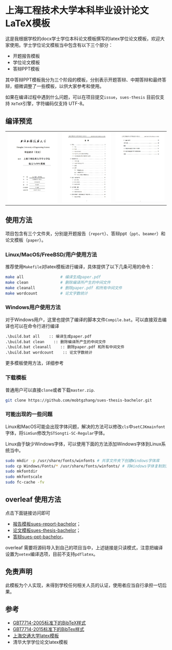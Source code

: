 # 上海工程技术大学本科毕业设计论文LaTeX模板
这是我根据学校的docx学士学位本科论文模板撰写的latex学位论文模板，欢迎大家使用。学士学位论文模板当中包含有以下三个部分：
+ 开题报告模板
+ 学位论文模板
+ 答辩PPT模板

其中答辩PPT模板我分为三个阶段的模板，分别表示开题答辩、中期答辩和最终答辩，细微调整了一些模板，以供大家参考和使用。

如果在编译过程中遇到什么问题，可以在项目提交`issue`，`sues-thesis` 目前仅支持 `XeTeX`引擎，字符编码仅支持 UTF-8。
## 编译预览

<table>
  <tr>
    <td><img src="imgs/page1.jpg"></td>
    <td><img src="imgs/page2.jpg"></td>
    <td><img src="imgs/page3.jpg"></td>
  </tr>
</table>

## 使用方法

项目包含有三个文件夹，分别是开题报告（`report`）、答辩ppt（`ppt`、`beamer`）和论文模板（`paper`）。

### Linux/MacOS/FreeBSD/用户使用方法
推荐使用`Makefile`对latex模板进行编译，具体提供了以下几条可用的命令：
```bash
make all                # 编译生成paper.pdf
make clean              # 删除编译所产生的中间文件
make cleanall           # 删除paper.pdf 和所有中间文件
make wordcount          # 论文字数统计
```

### Windows用户使用方法
对于Windows用户，这里也提供了编译的脚本文件`Compile.bat`。可以直接双击编译也可以在命令行进行编译
```bat
.\build.bat all    :: 编译生成paper.pdf
.\build.bat clean    :: 删除编译所产生的中间文件
.\build.bat cleanall    :: 删除paper.pdf 和所有中间文件
.\build.bat wordcount    :: 论文字数统计
```
更多模板使用方法，详细参考

### 下载模板
普通用户可以直接`clone`或者下载`master.zip`.
```bash
git clone https://github.com/mobtgzhang/sues-thesis-bachelor.git
```
### 可能出现的一些问题
Linux和MacOS可能会出现字体问题，解决的方法可以修改`cls`中`setCJKmainfont`字体，将`SimSun`修改为`STSongti-SC-Regular`字体。

Linux由于缺少Windows字体，可以使用下面的方法添加Windows字体到Linux系统当中。
```bash
sudo mkdir -p /usr/share/fonts/winfonts # 共享文件夹下创建Windows字体库
sudo cp Windows/Fonts/* /usr/share/fonts/winfonts/ # 将Windows字体复制到对应的文件夹下面，注意将标定的文件夹替换为Windows所在的目录
sudo mkfontdir
sudo mkfontscale
sudo fc-cache -fv
```

## overleaf 使用方法
点击下面链接访问即可
+ [报告模板sues-report-bachelor](https://www.overleaf.com/read/nmgmrjhcpmww#379a50)；
+ [论文模板sues-thesis-bachelor](https://www.overleaf.com/read/htvjtwdxnnrs#fd3590)；
+ [答辩sues-ppt-bachelor](https://www.overleaf.com/read/tnhrwstwdrdc#7aab23)。

overleaf 需要将源码导入到自己的项目当中，上述链接是只读模式，注意把编译设置为`xetex`编译选项，目前不支持`pdflatex`。

## 免责声明

此模板为个人实现，未得到学校任何相关人员的认证，使用者应当自行承担一切后果。

## 参考

+ [GBT7714-2005标准下的BibTeX样式](https://github.com/Haixing-Hu/GBT7714-2005-BibTeX-Style)
+ [GBT7714-2015标准下的BibTex样式](https://github.com/zepinglee/gbt7714-bibtex-style)
+ [上海交通大学latex模板](https://github.com/sjtug/SJTUThesis)
+ 清华大学学位论文latex模板

